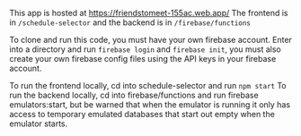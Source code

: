 This app is hosted at https://friendstomeet-155ac.web.app/
The frontend is in `/schedule-selector` and the backend is in `/firebase/functions`

To clone and run this code, you must have your own firebase account. 
Enter into a directory and run `firebase login` and  `firebase init`, you must also create your own firebase config files using the API keys in your firebase account. 

To run the frontend locally, cd into schedule-selector and run `npm start`
To run the backend locally, cd into firebase/functions and run firebase emulators:start, but be warned that when the emulator is running it only has access to temporary emulated databases that start out empty when the emulator starts. 

